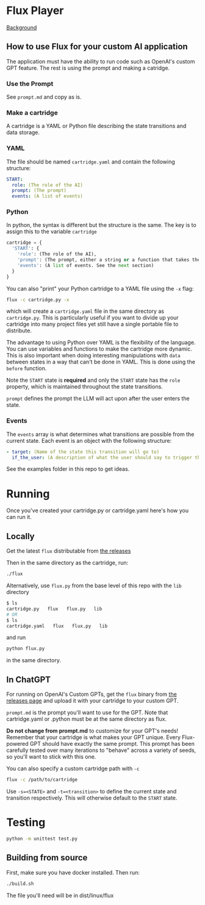 # Flux Player

[Background](https://www.adamgrant.info/flux-player)

## How to use Flux for your custom AI application

The application must have the ability to run code such as OpenAI's custom GPT feature.
The rest is using the prompt and making a catridge.

### Use the Prompt

See `prompt.md` and copy as is.

### Make a cartridge

A cartridge is a YAML or Python file describing the state transitions and data storage.

### YAML

The file should be named `cartridge.yaml` and contain the following structure:

```yaml
START:
  role: (The role of the AI)
  prompt: (The prompt)
  events: (A list of events)
```

### Python

In python, the syntax is different but the structure is the same. The key is to assign this to the variable `cartridge`

```python
cartridge = {
  'START': {
    'role': (The role of the AI),
    'prompt': (The prompt, either a string or a function that takes the data dict as an argument),
    'events': (A list of events. See the next section)
  }
}
```

You can also "print" your Python cartridge to a YAML file using the `-x` flag:

```bash
flux -c cartridge.py -x
```

which will create a `cartridge.yaml` file in the same directory as `cartridge.py`.
This is particularly useful if you want to divide up your cartridge into many project files yet still have a single portable file to distribute.

The advantage to using Python over YAML is the flexibility of the language. You can use variables and functions to make the cartridge more dynamic. This is also important when doing interesting manipulations with `data` between states in a way that can't be done in YAML. This is done using the `before` function.

Note the `START` state is **required** and only the `START` state has the `role` property, which is maintained throughout the state transitions.

`prompt` defines the prompt the LLM will act upon after the user enters the state.

### Events

The `events` array is what determines what transitions are possible from the current state. Each event is an object with the following structure:

```yaml
- target: (Name of the state this transition will go to)
  if_the_user: (A description of what the user should say to trigger this transition assuming the sentence starts with 'if the user...')
```

See the examples folder in this repo to get ideas.

# Running

Once you've created your cartridge.py or cartridge.yaml here's how you can run it.

## Locally

Get the latest `flux` distributable from [the releases](https://github.com/adamjgrant/fluxplayer/tags)

Then in the same directory as the cartridge, run:

```bash
./flux
```

Alternatively, use `flux.py` from the base level of this repo with the `lib` directory 

```bash
$ ls
cartridge.py   flux   flux.py   lib
# OR
$ ls
cartridge.yaml   flux   flux.py   lib
```

and run

```bash
python flux.py
```

in the same directory.

## In ChatGPT

For running on OpenAI's Custom GPTs, get the `flux` binary from [the releases page](https://github.com/adamjgrant/fluxplayer/releases) and upload it with your cartridge to your custom GPT.

`prompt.md` is the prompt you'll want to use for the GPT. Note that cartridge.yaml or .python must be at the same directory as flux.

**Do not change from prompt.md** to customize for your GPT's needs! Remember that your cartridge is what makes your GPT unique. Every Flux-powered GPT should have exactly the same prompt. This prompt has been carefully tested over many iterations to "behave" across a variety of seeds, so you'll want to stick with this one.

You can also specify a custom cartridge path with `-c`

```bash
flux -c /path/to/cartridge
```

Use `-s=<STATE>` and `-t=<transition>` to define the current state and transition respectively. This will otherwise default to the `START` state.

# Testing

```bash
python -m unittest test.py
```


## Building from source

First, make sure you have docker installed. Then run:

```bash
./build.sh
```

The file you'll need will be in dist/linux/flux